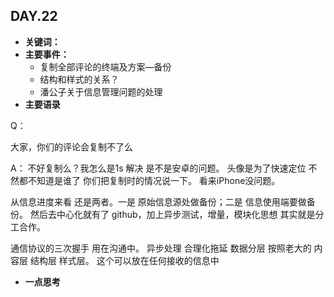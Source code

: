 ## DAY.22
+ **关键词：**
+ **主要事件：**
    + 复制全部评论的终端及方案—备份
    + 结构和样式的关系？
    + 潘公子关于信息管理问题的处理
+ **主要语录**

Q：

大家，你们的评论会复制不了么

A：
不好复制么？我怎么是1s 解决 是不是安卓的问题。
头像是为了快速定位 不然都不知道是谁了 你们把复制时的情况说一下。
看来iPhone没问题。

从信息进度来看 还是两者。一是 原始信息源处做备份；二是 信息使用端要做备份。
然后去中心化就有了 github，加上异步测试，增量，模块化思想 其实就是分工合作。

通信协议的三次握手 用在沟通中。 异步处理 合理化拖延
数据分层 按照老大的 内容层 结构层 样式层。
这个可以放在任何接收的信息中


+ **一点思考**
